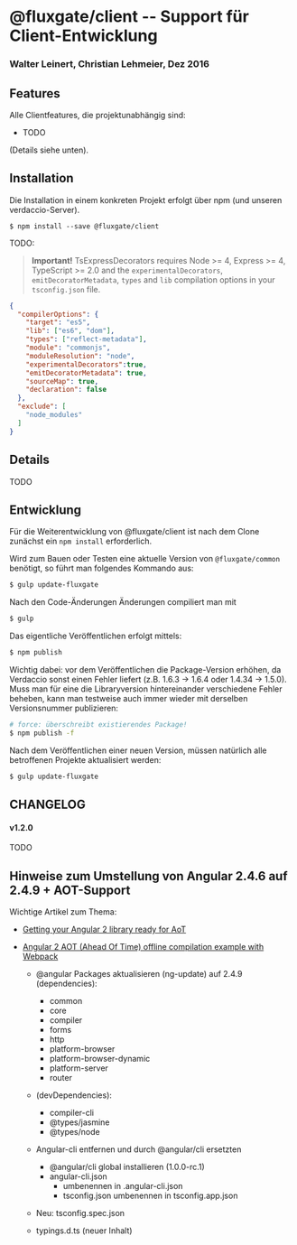# @fluxgate/client -- Support für Client-Entwicklung

### Walter Leinert, Christian Lehmeier, Dez 2016

## Features

Alle Clientfeatures, die projektunabhängig sind:
- TODO

(Details siehe unten).

## Installation

Die Installation in einem konkreten Projekt erfolgt über npm (und unseren verdaccio-Server).

```batch
$ npm install --save @fluxgate/client 
```

TODO:

> **Important!** TsExpressDecorators requires Node >= 4, Express >= 4, TypeScript >= 2.0 and 
the `experimentalDecorators`, `emitDecoratorMetadata`, `types` and `lib` compilation 
options in your `tsconfig.json` file.

```json
{
  "compilerOptions": {
    "target": "es5",
    "lib": ["es6", "dom"],
    "types": ["reflect-metadata"],
    "module": "commonjs",
    "moduleResolution": "node",
    "experimentalDecorators":true,
    "emitDecoratorMetadata": true,
    "sourceMap": true,
    "declaration": false
  },
  "exclude": [
    "node_modules"
  ]
}
```

## Details

TODO

## Entwicklung

Für die Weiterentwicklung von @fluxgate/client ist nach dem Clone zunächst ein `npm install` erforderlich.

Wird zum Bauen oder Testen eine aktuelle Version von `@fluxgate/common` benötigt, so führt man folgendes Kommando aus:
```bash
$ gulp update-fluxgate
```
Nach den Code-Änderungen Änderungen compiliert man mit 
```bash
$ gulp
```

Das eigentliche Veröffentlichen erfolgt mittels:
```bash
$ npm publish
```

Wichtig dabei: vor dem Veröffentlichen die Package-Version erhöhen, da Verdaccio sonst einen Fehler liefert (z.B. 1.6.3 -> 1.6.4 oder 1.4.34 -> 1.5.0).
Muss man für eine die Libraryversion hintereinander verschiedene Fehler beheben, kann man testweise auch immer wieder mit derselben Versionsnummer publizieren:
```bash
# force: überschreibt existierendes Package!
$ npm publish -f
```

Nach dem Veröffentlichen einer neuen Version, müssen natürlich alle betroffenen Projekte aktualisiert werden:
```bash
$ gulp update-fluxgate
```

## CHANGELOG

#### v1.2.0

TODO

## Hinweise zum Umstellung von Angular 2.4.6 auf 2.4.9 + AOT-Support

Wichtige Artikel zum Thema:

- [Getting your Angular 2 library ready for AoT](https://medium.com/@isaacplmann/getting-your-angular-2-library-ready-for-aot-90d1347bcad#.lhzz73yry)

- [Angular 2 AOT (Ahead Of Time) offline compilation example with Webpack](https://github.com/blacksonic/angular2-aot-webpack)
	
  * @angular Packages aktualisieren (ng-update) auf 2.4.9 (dependencies):
    * common
    * core
    * compiler
    * forms
    * http
    * platform-browser
    * platform-browser-dynamic
    * platform-server
    * router

  * (devDependencies):
    * compiler-cli
    * @types/jasmine
    * @types/node

  * Angular-cli entfernen und durch @angular/cli ersetzten
    * @angular/cli global installieren (1.0.0-rc.1)
    * angular-cli.json 
      * umbenennen in .angular-cli.json
      * tsconfig.json umbenennen in tsconfig.app.json
  
  * Neu: tsconfig.spec.json
  * typings.d.ts (neuer Inhalt)
		

